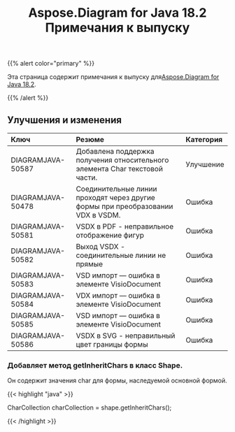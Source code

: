 ﻿---
title: Aspose.Diagram for Java 18.2 Примечания к выпуску
type: docs
weight: 110
url: /ru/java/aspose-diagram-for-java-18-2-release-notes/
---
{{% alert color="primary" %}} 

 Эта страница содержит примечания к выпуску для[Aspose.Diagram for Java 18.2](https://docs.aspose.com/diagram/java/aspose-diagram-for-java-18-2-release-notes/).

{{% /alert %}} 
## **Улучшения и изменения**

|**Ключ**|**Резюме**|**Категория**|
|:- |:- |:- |
|DIAGRAMJAVA-50587|Добавлена поддержка получения относительного элемента Char текстовой части.|Улучшение|
|DIAGRAMJAVA-50478|Соединительные линии проходят через другие формы при преобразовании VDX в VSDM.|Ошибка|
|DIAGRAMJAVA-50581|VSDX в PDF - неправильное отображение фигур|Ошибка|
|DIAGRAMJAVA-50582|Выход VSDX - соединительные линии не прямые|Ошибка|
|DIAGRAMJAVA-50583|VSD импорт — ошибка в элементе VisioDocument|Ошибка|
|DIAGRAMJAVA-50584|VDX импорт — ошибка в элементе VisioDocument|Ошибка|
|DIAGRAMJAVA-50585|VSD импорт — ошибка в элементе VisioDocument|Ошибка|
|DIAGRAMJAVA-50586|VSDX в SVG - неправильный цвет границы формы|Ошибка|
### **Добавляет метод getInheritChars в класс Shape.**
Он содержит значения char для формы, наследуемой основной формой.

{{< highlight "java" >}}

 CharCollection charCollection = shape.getInheritChars();

{{< /highlight >}}
